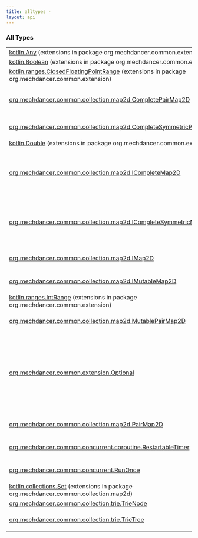 ```yaml
---
title: alltypes - 
layout: api
---
```


### All Types

<table class="api-docs-table">
<tbody>
<tr>
<td markdown="1">
<a href="../org.mechdancer.common.extension/kotlin.-any/index.html">kotlin.Any</a> (extensions in package org.mechdancer.common.extension)
</td>
<td markdown="1">

</td>
</tr>
<tr>
<td markdown="1">
<a href="../org.mechdancer.common.extension/kotlin.-boolean/index.html">kotlin.Boolean</a> (extensions in package org.mechdancer.common.extension)
</td>
<td markdown="1">

</td>
</tr>
<tr>
<td markdown="1">
<a href="../org.mechdancer.common.extension/kotlin.ranges.-closed-floating-point-range/index.html">kotlin.ranges.ClosedFloatingPointRange</a> (extensions in package org.mechdancer.common.extension)
</td>
<td markdown="1">

</td>
</tr>
<tr>
<td markdown="1">
<a href="../org.mechdancer.common.collection.map2d/-complete-pair-map2-d/index.html">org.mechdancer.common.collection.map2d.CompletePairMap2D</a>
</td>
<td markdown="1">

自填充二维映射


</td>
</tr>
<tr>
<td markdown="1">
<a href="../org.mechdancer.common.collection.map2d/-complete-symmetric-pair-map2-d/index.html">org.mechdancer.common.collection.map2d.CompleteSymmetricPairMap2D</a>
</td>
<td markdown="1">

完全对称表


</td>
</tr>
<tr>
<td markdown="1">
<a href="../org.mechdancer.common.extension/kotlin.-double/index.html">kotlin.Double</a> (extensions in package org.mechdancer.common.extension)
</td>
<td markdown="1">

</td>
</tr>
<tr>
<td markdown="1">
<a href="../org.mechdancer.common.collection.map2d/-i-complete-map2-d/index.html">org.mechdancer.common.collection.map2d.ICompleteMap2D</a>
</td>
<td markdown="1">

完全二维映射
通过固定映射函数保证表填满


</td>
</tr>
<tr>
<td markdown="1">
<a href="../org.mechdancer.common.collection.map2d/-i-complete-symmetric-map2-d/index.html">org.mechdancer.common.collection.map2d.ICompleteSymmetricMap2D</a>
</td>
<td markdown="1">

自动填充对称二维映射
保证表是填满的正方形


</td>
</tr>
<tr>
<td markdown="1">
<a href="../org.mechdancer.common.collection.map2d/-i-map2-d/index.html">org.mechdancer.common.collection.map2d.IMap2D</a>
</td>
<td markdown="1">

二维映射


</td>
</tr>
<tr>
<td markdown="1">
<a href="../org.mechdancer.common.collection.map2d/-i-mutable-map2-d/index.html">org.mechdancer.common.collection.map2d.IMutableMap2D</a>
</td>
<td markdown="1">

可变二维映射


</td>
</tr>
<tr>
<td markdown="1">
<a href="../org.mechdancer.common.extension/kotlin.ranges.-int-range/index.html">kotlin.ranges.IntRange</a> (extensions in package org.mechdancer.common.extension)
</td>
<td markdown="1">

</td>
</tr>
<tr>
<td markdown="1">
<a href="../org.mechdancer.common.collection.map2d/-mutable-pair-map2-d/index.html">org.mechdancer.common.collection.map2d.MutablePairMap2D</a>
</td>
<td markdown="1">

可变二维映射


</td>
</tr>
<tr>
<td markdown="1">
<a href="../org.mechdancer.common.extension/-optional/index.html">org.mechdancer.common.extension.Optional</a>
</td>
<td markdown="1">

A discriminated union that encapsulates a value of type <a href="../org.mechdancer.common.extension/-optional/index.html#T">T</a>
or void represented by <code>Void</code>.


</td>
</tr>
<tr>
<td markdown="1">
<a href="../org.mechdancer.common.collection.map2d/-pair-map2-d/index.html">org.mechdancer.common.collection.map2d.PairMap2D</a>
</td>
<td markdown="1">

二维映射


</td>
</tr>
<tr>
<td markdown="1">
<a href="../org.mechdancer.common.concurrent.coroutine/-restartable-timer/index.html">org.mechdancer.common.concurrent.coroutine.RestartableTimer</a>
</td>
<td markdown="1">

可重启定时器


</td>
</tr>
<tr>
<td markdown="1">
<a href="../org.mechdancer.common.concurrent/-run-once/index.html">org.mechdancer.common.concurrent.RunOnce</a>
</td>
<td markdown="1">

计算一次


</td>
</tr>
<tr>
<td markdown="1">
<a href="../org.mechdancer.common.collection.map2d/kotlin.collections.-set/index.html">kotlin.collections.Set</a> (extensions in package org.mechdancer.common.collection.map2d)
</td>
<td markdown="1">

</td>
</tr>
<tr>
<td markdown="1">
<a href="../org.mechdancer.common.collection.trie/-trie-node/index.html">org.mechdancer.common.collection.trie.TrieNode</a>
</td>
<td markdown="1">

</td>
</tr>
<tr>
<td markdown="1">
<a href="../org.mechdancer.common.collection.trie/-trie-tree/index.html">org.mechdancer.common.collection.trie.TrieTree</a>
</td>
<td markdown="1">

字典树


</td>
</tr>
</tbody>
</table>
